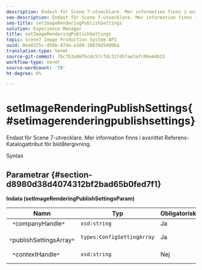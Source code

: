 ```yaml
---
description: Endast för Scene 7-utvecklare. Mer information finns i avsnittet Referens-Katalogattribut för bildåtergivning.
seo-description: Endast för Scene 7-utvecklare. Mer information finns i avsnittet Referens-Katalogattribut för bildåtergivning.
seo-title: setImageRenderingPublishSettings
solution: Experience Manager
title: setImageRenderingPublishSettings
topic: Scene7 Image Production System API
uuid: 0ea8325c-d56b-47da-a3d0-18876d5dd0ba
translation-type: tm+mt
source-git-commit: 7bc7b3a86fbcdc57cfdc31745fae3afc06e44b15
workflow-type: tm+mt
source-wordcount: '70'
ht-degree: 0%

---
```



# setImageRenderingPublishSettings{#setimagerenderingpublishsettings}

Endast för Scene 7-utvecklare. Mer information finns i avsnittet Referens-Katalogattribut för bildåtergivning.

Syntax

## Parametrar {#section-d8980d38d4074312bf2bad65b0fed7f1}

**Indata (setImageRenderingPublishSettingsParam)**

| Namn | Typ | Obligatoriskt | Beskrivning |
|---|---|---|---|
| ` *`companyHandle`*` | `xsd:string` | Ja | Företagshandtag. |
| ` *`publishSettingsArray`*` | `types:ConfigSettingArray` | Ja | Endast för Scene 7-utvecklare. |
| ` *`contextHandle`*` | `xsd:string` | Nej | Hantera publiceringskontexten. |

